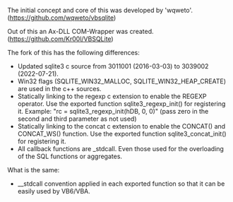 The initial concept and core of this was developed by 'wqweto'. (https://github.com/wqweto/vbsqlite)

Out of this an Ax-DLL COM-Wrapper was created. (https://github.com/Kr00l/VBSQLite)

The fork of this has the following differences:
- Updated sqlite3 c source from 3011001 (2016-03-03) to 3039002 (2022-07-21).
- Win32 flags (SQLITE_WIN32_MALLOC, SQLITE_WIN32_HEAP_CREATE) are used in the c++ sources.
- Statically linking to the regexp c extension to enable the REGEXP operator. Use the exported function sqlite3_regexp_init() for registering it.
  Example: "rc = sqlite3_regexp_init(hDB, 0, 0)" (pass zero in the second and third parameter as not used)
- Statically linking to the concat c extension to enable the CONCAT() and CONCAT_WS() function. Use the exported function sqlite3_concat_init() for registering it.
- All callback functions are _stdcall. Even those used for the overloading of the SQL functions or aggregates.

What is the same:
- __stdcall convention applied in each exported function so that it can be easily used by VB6/VBA.
